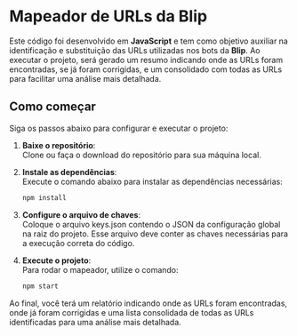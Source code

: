 # Mapeador de URLs da Blip

Este código foi desenvolvido em **JavaScript** e tem como objetivo auxiliar na identificação e substituição das URLs utilizadas nos bots da **Blip**. Ao executar o projeto, será gerado um resumo indicando onde as URLs foram encontradas, se já foram corrigidas, e um consolidado com todas as URLs para facilitar uma análise mais detalhada.

## Como começar

Siga os passos abaixo para configurar e executar o projeto:

1. **Baixe o repositório**:  
   Clone ou faça o download do repositório para sua máquina local.

2. **Instale as dependências**:  
   Execute o comando abaixo para instalar as dependências necessárias:
   ```bash
   npm install
3. **Configure o arquivo de chaves**:  
   Coloque o arquivo keys.json contendo o JSON da configuração global na raiz do projeto. Esse arquivo deve conter as chaves necessárias para a execução correta do código.

4. **Execute o projeto**:  
   Para rodar o mapeador, utilize o comando:
   ```bash
   npm start

Ao final, você terá um relatório indicando onde as URLs foram encontradas, onde já foram corrigidas e uma lista consolidada de todas as URLs identificadas para uma análise mais detalhada.
   
